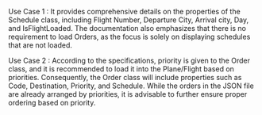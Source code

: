 Use Case 1 :
It provides comprehensive details on the properties of the Schedule class, including Flight Number, Departure City, Arrival city, Day, and IsFlightLoaded. The documentation also emphasizes that there is no requirement to load Orders, as the focus is solely on displaying schedules that are not loaded.

Use Case 2 :
According to the specifications, priority is given to the Order class, and it is recommended to load it into the Plane/Flight based on priorities. Consequently, the Order class will include properties such as Code, Destination, Priority, and Schedule. While the orders in the JSON file are already arranged by priorities, it is advisable to further ensure proper ordering based on priority.
